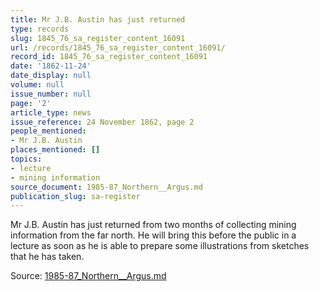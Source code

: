 ```yaml
---
title: Mr J.B. Austin has just returned
type: records
slug: 1845_76_sa_register_content_16091
url: /records/1845_76_sa_register_content_16091/
record_id: 1845_76_sa_register_content_16091
date: '1862-11-24'
date_display: null
volume: null
issue_number: null
page: '2'
article_type: news
issue_reference: 24 November 1862, page 2
people_mentioned:
- Mr J.B. Austin
places_mentioned: []
topics:
- lecture
- mining information
source_document: 1985-87_Northern__Argus.md
publication_slug: sa-register
---
```


Mr J.B. Austin has just returned from two months of collecting mining information from the far north.  He will bring this before the public in a lecture as soon as he is able to prepare some illustrations from sketches that he has taken.

Source: [1985-87_Northern__Argus.md](/downloads/markdown/1985-87_Northern__Argus.md)
